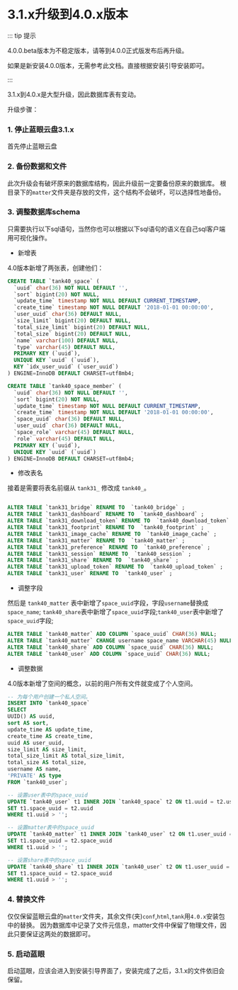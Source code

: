 # 3.1.x升级到4.0.x版本

::: tip 提示

4.0.0.beta版本为不稳定版本，请等到4.0.0正式版发布后再升级。

如果是新安装4.0.0版本，无需参考此文档。直接根据安装引导安装即可。

:::

3.1.x到4.0.x是大型升级，因此数据库表有变动。

升级步骤：

### 1. 停止蓝眼云盘3.1.x

首先停止蓝眼云盘

### 2. 备份数据和文件
此次升级会有破坏原来的数据库结构，因此升级前一定要备份原来的数据库。
根目录下的`matter`文件夹是存放的文件，这个结构不会破坏，可以选择性地备份。


### 3. 调整数据库schema
只需要执行以下sql语句，当然你也可以根据以下sql语句的语义在自己sql客户端用可视化操作。

- 新增表

4.0版本新增了两张表，创建他们：
```sql
CREATE TABLE `tank40_space` (
  `uuid` char(36) NOT NULL DEFAULT '',
  `sort` bigint(20) NOT NULL,
  `update_time` timestamp NOT NULL DEFAULT CURRENT_TIMESTAMP,
  `create_time` timestamp NOT NULL DEFAULT '2018-01-01 00:00:00',
  `user_uuid` char(36) DEFAULT NULL,
  `size_limit` bigint(20) DEFAULT NULL,
  `total_size_limit` bigint(20) DEFAULT NULL,
  `total_size` bigint(20) DEFAULT NULL,
  `name` varchar(100) DEFAULT NULL,
  `type` varchar(45) DEFAULT NULL,
  PRIMARY KEY (`uuid`),
  UNIQUE KEY `uuid` (`uuid`),
  KEY `idx_user_uuid` (`user_uuid`)
) ENGINE=InnoDB DEFAULT CHARSET=utf8mb4;

CREATE TABLE `tank40_space_member` (
  `uuid` char(36) NOT NULL DEFAULT '',
  `sort` bigint(20) NOT NULL,
  `update_time` timestamp NOT NULL DEFAULT CURRENT_TIMESTAMP,
  `create_time` timestamp NOT NULL DEFAULT '2018-01-01 00:00:00',
  `space_uuid` char(36) DEFAULT NULL,
  `user_uuid` char(36) DEFAULT NULL,
  `space_role` varchar(45) DEFAULT NULL,
  `role` varchar(45) DEFAULT NULL,
  PRIMARY KEY (`uuid`),
  UNIQUE KEY `uuid` (`uuid`)
) ENGINE=InnoDB DEFAULT CHARSET=utf8mb4;
```

- 修改表名

接着是需要将表名前缀从 `tank31_` 修改成 `tank40_`。
```sql

ALTER TABLE `tank31_bridge` RENAME TO  `tank40_bridge` ;
ALTER TABLE `tank31_dashboard` RENAME TO  `tank40_dashboard` ;
ALTER TABLE `tank31_download_token` RENAME TO  `tank40_download_token` ;
ALTER TABLE `tank31_footprint` RENAME TO  `tank40_footprint` ;
ALTER TABLE `tank31_image_cache` RENAME TO  `tank40_image_cache` ;
ALTER TABLE `tank31_matter` RENAME TO  `tank40_matter` ;
ALTER TABLE `tank31_preference` RENAME TO  `tank40_preference` ;
ALTER TABLE `tank31_session` RENAME TO  `tank40_session` ;
ALTER TABLE `tank31_share` RENAME TO  `tank40_share` ;
ALTER TABLE `tank31_upload_token` RENAME TO  `tank40_upload_token` ;
ALTER TABLE `tank31_user` RENAME TO  `tank40_user` ;


```

- 调整字段

然后是 `tank40_matter` 表中新增了`space_uuid`字段，字段`username`替换成`space_name`; `tank40_share`表中新增了`space_uuid`字段;`tank40_user`表中新增了`space_uuid`字段;
```sql
ALTER TABLE `tank40_matter` ADD COLUMN `space_uuid` CHAR(36) NULL;
ALTER TABLE `tank40_matter` CHANGE username space_name VARCHAR(45) NULL;
ALTER TABLE `tank40_share` ADD COLUMN `space_uuid` CHAR(36) NULL;
ALTER TABLE `tank40_user` ADD COLUMN `space_uuid` CHAR(36) NULL;
```

- 调整数据

4.0版本新增了空间的概念，以前的用户所有文件就变成了个人空间。
```sql
-- 为每个用户创建一个私人空间。
INSERT INTO `tank40_space`
SELECT
UUID() AS uuid,
sort AS sort,
update_time AS update_time,
create_time AS create_time,
uuid AS user_uuid,
size_limit AS size_limit,
total_size_limit AS total_size_limit,
total_size AS total_size,
username AS name,
'PRIVATE' AS type
FROM `tank40_user`;

-- 设置user表中的space_uuid
UPDATE `tank40_user` t1 INNER JOIN `tank40_space` t2 ON t1.uuid = t2.user_uuid
SET t1.space_uuid = t2.uuid
WHERE t1.uuid > '';

-- 设置matter表中的space_uuid
UPDATE `tank40_matter` t1 INNER JOIN `tank40_user` t2 ON t1.user_uuid = t2.uuid
SET t1.space_uuid = t2.space_uuid
WHERE t1.uuid > '';

-- 设置share表中的space_uuid
UPDATE `tank40_share` t1 INNER JOIN `tank40_user` t2 ON t1.user_uuid = t2.uuid
SET t1.space_uuid = t2.space_uuid
WHERE t1.uuid > '';
```

### 4. 替换文件

仅仅保留蓝眼云盘的`matter`文件夹，其余文件(夹)`conf`,`html`,`tank`用`4.0.x`安装包中的替换。
因为数据库中记录了文件元信息，matter文件中保留了物理文件，因此只要保证这两处的数据即可。


### 5. 启动蓝眼

启动蓝眼，应该会进入到安装引导界面了，安装完成了之后，3.1.x的文件依旧会保留。
